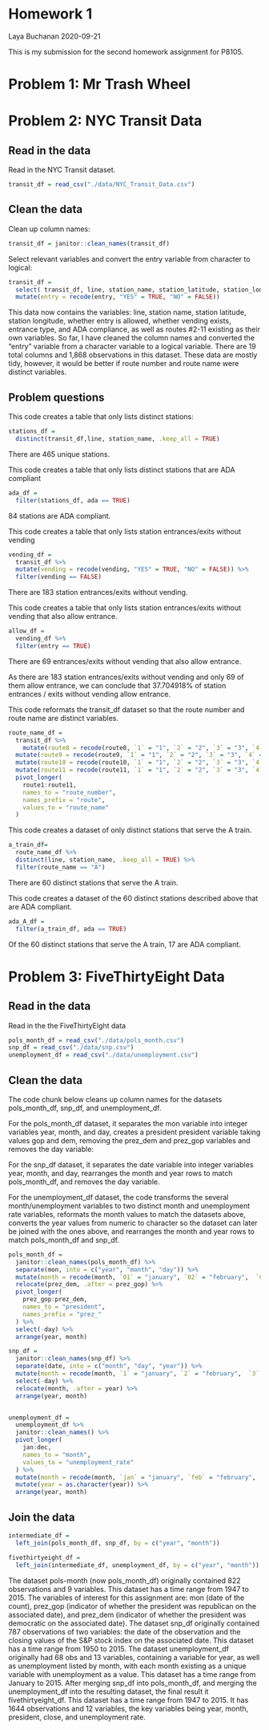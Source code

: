 Homework 1
================
Laya Buchanan
2020-09-21

This is my submission for the second homework assignment for P8105.

# Problem 1: Mr Trash Wheel

# Problem 2: NYC Transit Data

## Read in the data

Read in the NYC Transit dataset.

``` r
transit_df = read_csv("./data/NYC_Transit_Data.csv")
```

## Clean the data

Clean up column names:

``` r
transit_df = janitor::clean_names(transit_df)
```

Select relevant variables and convert the entry variable from character
to logical:

``` r
transit_df =
  select( transit_df, line, station_name, station_latitude, station_longitude, route1, route2, route3, route4, route5, route6, route7, route8, route9, route10, route11, entry, entrance_type, vending, ada) %>% 
  mutate(entry = recode(entry, "YES" = TRUE, "NO" = FALSE))
```

This data now contains the variables: line, station name, station
latitude, station longitude, whether entry is allowed, whether vending
exists, entrance type, and ADA compliance, as well as routes \#2-11
existing as their own variables. So far, I have cleaned the column names
and converted the “entry” variable from a character variable to a
logical variable. There are 19 total columns and 1,868 observations in
this dataset. These data are mostly tidy, however, it would be better if
route number and route name were distinct variables.

## Problem questions

This code creates a table that only lists distinct stations:

``` r
stations_df = 
  distinct(transit_df,line, station_name, .keep_all = TRUE)
```

There are 465 unique stations.

This code creates a table that only lists distinct stations that are ADA
compliant

``` r
ada_df =
  filter(stations_df, ada == TRUE)
```

84 stations are ADA compliant.

This code creates a table that only lists station entrances/exits
without vending

``` r
vending_df = 
  transit_df %>% 
  mutate(vending = recode(vending, "YES" = TRUE, "NO" = FALSE)) %>% 
  filter(vending == FALSE)
```

There are 183 station entrances/exits without vending.

This code creates a table that only lists station entrances/exits
without vending that also allow entrance.

``` r
allow_df = 
  vending_df %>% 
  filter(entry == TRUE)
```

There are 69 entrances/exits without vending that also allow entrance.

As there are 183 station entrances/exits without vending and only 69 of
them allow entrance, we can conclude that 37.704918% of station
entrances / exits without vending allow entrance.

This code reformats the transit\_df dataset so that the route number and
route name are distinct variables.

``` r
route_name_df = 
  transit_df %>% 
    mutate(route8 = recode(route8, `1` = "1", `2` = "2", `3` = "3", `4` = "4", `5` = "5",`6` = "6", `7` = "7")) %>% 
  mutate(route9 = recode(route9, `1` = "1", `2` = "2", `3` = "3", `4` = "4", `5` = "5", `6` = "6",`7` = "7")) %>% 
  mutate(route10 = recode(route10, `1` = "1", `2` = "2", `3` = "3", `4` = "4", `5` = "5",`6` = "6", `7` = "7")) %>% 
  mutate(route11 = recode(route11, `1` = "1", `2` = "2", `3` = "3", `4` = "4", `5` = "5",`6` = "6", `7` = "7")) %>%
  pivot_longer(
    route1:route11,
    names_to = "route_number",
    names_prefix = "route",
    values_to = "route_name"
  )
```

This code creates a dataset of only distinct stations that serve the A
train.

``` r
a_train_df= 
  route_name_df %>% 
  distinct(line, station_name, .keep_all = TRUE) %>% 
  filter(route_name == "A")
```

There are 60 distinct stations that serve the A train.

This code creates a dataset of the 60 distinct stations described above
that are ADA compliant.

``` r
ada_A_df =
  filter(a_train_df, ada == TRUE)
```

Of the 60 distinct stations that serve the A train, 17 are ADA
compliant.

# Problem 3: FiveThirtyEight Data

## Read in the data

Read in the the FiveThirtyEight data

``` r
pols_month_df = read_csv("./data/pols_month.csv")
snp_df = read_csv("./data/snp.csv")
unemployment_df = read_csv("./data/unemployment.csv")
```

## Clean the data

The code chunk below cleans up column names for the datasets
pols\_month\_df, snp\_df, and unemployment\_df.

For the pols\_month\_df dataset, it separates the mon variable into
integer variables year, month, and day, creates a president president
variable taking values gop and dem, removing the prez\_dem and prez\_gop
variables and removes the day variable:

For the snp\_df dataset, it separates the date variable into integer
variables year, month, and day, rearranges the month and year rows to
match pols\_month\_df, and removes the day variable.

For the unemployment\_df dataset, the code transforms the several
month/unemployment variables to two distinct month and unemployment rate
variables, reformats the month values to match the datasets above,
converts the year values from numeric to character so the dataset can
later be joined with the ones above, and rearranges the month and year
rows to match pols\_month\_df and snp\_df.

``` r
pols_month_df =
  janitor::clean_names(pols_month_df) %>% 
  separate(mon, into = c("year", "month", "day")) %>% 
  mutate(month = recode(month, `01` = "january", `02` = "february",  `03` = "march", `04` = "april", `05` = "may", `06` = "june", `07` = "july", `08` = "august", `09` = "september", `10` = "october", `11` = "november", `12` = "december")) %>% 
  relocate(prez_dem, .after = prez_gop) %>% 
  pivot_longer(
    prez_gop:prez_dem,
    names_to = "president",
    names_prefix = "prez_"
  ) %>% 
  select(-day) %>% 
  arrange(year, month)

snp_df = 
  janitor::clean_names(snp_df) %>% 
  separate(date, into = c("month", "day", "year")) %>%
  mutate(month = recode(month, `1` = "january", `2` = "february",  `3` = "march", `4` = "april", `5` = "may", `6` = "june", `7` = "july", `8` = "august", `9` = "september", `10` = "october", `11` = "november", `12` = "december")) %>%
  select(-day) %>% 
  relocate(month, .after = year) %>% 
  arrange(year, month)


unemployment_df =
  unemployment_df %>% 
  janitor::clean_names() %>% 
  pivot_longer(
    jan:dec,
    names_to = "month",
    values_to = "unemployment_rate"
  ) %>% 
  mutate(month = recode(month, `jan` = "january", `feb` = "february",  `mar` = "march", `arp` = "april=", `jun` = "june", `jul` = "july", `aug` = "august", `sep` = "september", `oct` = "october", `nov` = "november", `dec` = "december")) %>% 
  mutate(year = as.character(year)) %>% 
  arrange(year, month)
```

## Join the data

``` r
intermediate_df = 
  left_join(pols_month_df, snp_df, by = c("year", "month"))

fivethirtyeight_df = 
  left_join(intermediate_df, unemployment_df, by = c("year", "month"))
```

The dataset pols-month (now pols\_month\_df) originally contained 822
observations and 9 variables. This dataset has a time range from 1947 to
2015. The variables of interest for this assignment are: mon (date of
the count), prez\_gop (indicator of whether the president was republican
on the associated date), and prez\_dem (indicator of whether the
president was democratic on the associated date). The dataset snp\_df
originally contained 787 observations of two variables: the date of the
observation and the closing values of the S\&P stock index on the
associated date. This dataset has a time range from 1950 to 2015. The
dataset unemployment\_df originally had 68 obs and 13 variables,
containing a variable for year, as well as unemployment listed by month,
with each month existing as a unique variable with unemployment as a
value. This dataset has a time range from January to 2015. After merging
snp\_df into pols\_month\_df, and merging the unemployment\_df into the
resulting dataset, the final result it fivethirtyeight\_df. This dataset
has a time range from 1947 to 2015. It has 1644 observations and 12
variables, the key variables being year, month, president, close, and
unemployment rate.

